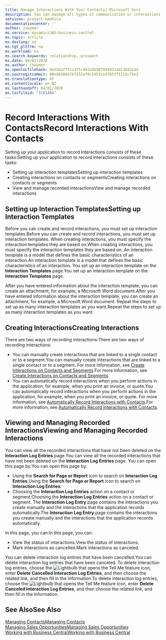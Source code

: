 ```yaml
---
title: Manage Interactions With Your Contacts| Microsoft Docs
description: You can manage all types of communication or interactions between your company and your contacts, for example, letters, phone calls, meetings, and so on.
services: project-madeira
documentationcenter: ''
author: jswymer
ms.service: dynamics365-business-central
ms.topic: article
ms.devlang: na
ms.tgt_pltfrm: na
ms.workload: na
ms.search.keywords: relationship, prospect
ms.date: 04/01/2020
ms.author: jswymer
ms.openlocfilehash: 8e55baf7fcc375c492a4b50794d823ad13b432a4
ms.sourcegitcommit: 88e4b30eaf6fa32af0c1452ce2f85ff1111c75e2
ms.translationtype: HT
ms.contentlocale: en-NZ
ms.lasthandoff: 04/01/2020
ms.locfileid: "3181404"
---
```

# <a name="record-interactions-with-contacts"></a><span data-ttu-id="c181b-103">Record Interactions With Contacts</span><span class="sxs-lookup"><span data-stu-id="c181b-103">Record Interactions With Contacts</span></span>
<span data-ttu-id="c181b-104">Setting up your application to record interactions consists of these tasks:</span><span class="sxs-lookup"><span data-stu-id="c181b-104">Setting up your application to record interactions consists of these tasks:</span></span>

* <span data-ttu-id="c181b-105">Setting up interaction templates</span><span class="sxs-lookup"><span data-stu-id="c181b-105">Setting up interaction templates</span></span>  
* <span data-ttu-id="c181b-106">Creating interactions on contacts or segments</span><span class="sxs-lookup"><span data-stu-id="c181b-106">Creating interactions on contacts or segments</span></span>  
* <span data-ttu-id="c181b-107">View and manage recorded interactions</span><span class="sxs-lookup"><span data-stu-id="c181b-107">View and manage recorded interactions</span></span>  

##  <a name="setting-up-interaction-templates"></a><span data-ttu-id="c181b-108">Setting up Interaction Templates</span><span class="sxs-lookup"><span data-stu-id="c181b-108">Setting up Interaction Templates</span></span>
<span data-ttu-id="c181b-109">Before you can create and record interactions, you must set up interaction templates.</span><span class="sxs-lookup"><span data-stu-id="c181b-109">Before you can create and record interactions, you must set up interaction templates.</span></span> <span data-ttu-id="c181b-110">When creating interactions, you must specify the interaction templates they are based on.</span><span class="sxs-lookup"><span data-stu-id="c181b-110">When creating interactions, you must specify the interaction templates they are based on.</span></span> <span data-ttu-id="c181b-111">An interaction template is a model that defines the basic characteristics of an interaction.</span><span class="sxs-lookup"><span data-stu-id="c181b-111">An interaction template is a model that defines the basic characteristics of an interaction.</span></span>
<span data-ttu-id="c181b-112">You set up an interaction template on the **Interaction Templates** page.</span><span class="sxs-lookup"><span data-stu-id="c181b-112">You set up an interaction template on the **Interaction Templates** page.</span></span>

<span data-ttu-id="c181b-113">After you have entered information about the interaction template, you can create an attachment, for example, a Microsoft Word document.</span><span class="sxs-lookup"><span data-stu-id="c181b-113">After you have entered information about the interaction template, you can create an attachment, for example, a Microsoft Word document.</span></span> <span data-ttu-id="c181b-114">Repeat the steps to set up as many interaction templates as you want.</span><span class="sxs-lookup"><span data-stu-id="c181b-114">Repeat the steps to set up as many interaction templates as you want.</span></span>  

## <a name="creating-interactions"></a><span data-ttu-id="c181b-115">Creating Interactions</span><span class="sxs-lookup"><span data-stu-id="c181b-115">Creating Interactions</span></span>
<span data-ttu-id="c181b-116">There are two ways of recording interactions:</span><span class="sxs-lookup"><span data-stu-id="c181b-116">There are two ways of recording interactions:</span></span>

* <span data-ttu-id="c181b-117">You can manually create interactions that are linked to a single contact or to a segment.</span><span class="sxs-lookup"><span data-stu-id="c181b-117">You can manually create interactions that are linked to a single contact or to a segment.</span></span> <span data-ttu-id="c181b-118">For more information, see [Create Interactions on Contacts and Segments](marketing-how-create-interactions.md).</span><span class="sxs-lookup"><span data-stu-id="c181b-118">For more information, see [Create Interactions on Contacts and Segments](marketing-how-create-interactions.md).</span></span>  
* <span data-ttu-id="c181b-119">You can automatically record interactions when you perform actions in the application, for example, when you print an invoice, or quote.</span><span class="sxs-lookup"><span data-stu-id="c181b-119">You can automatically record interactions when you perform actions in the application, for example, when you print an invoice, or quote.</span></span> <span data-ttu-id="c181b-120">For more information, see [Automatically Record Interactions with Contacts](marketing-auto-record-interactions.md).</span><span class="sxs-lookup"><span data-stu-id="c181b-120">For more information, see [Automatically Record Interactions with Contacts](marketing-auto-record-interactions.md).</span></span>

## <a name="viewing-and-managing-recorded-interactions"></a><span data-ttu-id="c181b-121">Viewing and Managing Recorded Interactions</span><span class="sxs-lookup"><span data-stu-id="c181b-121">Viewing and Managing Recorded Interactions</span></span>
<span data-ttu-id="c181b-122">You can view all the recorded interactions that have not been deleted on the **Interaction Log Entries** page.</span><span class="sxs-lookup"><span data-stu-id="c181b-122">You can view all the recorded interactions that have not been deleted on the **Interaction Log Entries** page.</span></span> <span data-ttu-id="c181b-123">You can open this page by:</span><span class="sxs-lookup"><span data-stu-id="c181b-123">You can open this page by:</span></span>

* <span data-ttu-id="c181b-124">Using the **Search for Page or Report** icon to search on **Interaction Log Entries**.</span><span class="sxs-lookup"><span data-stu-id="c181b-124">Using the **Search for Page or Report** icon to search on **Interaction Log Entries**.</span></span>
* <span data-ttu-id="c181b-125">Choosing the **Interaction Log Entries** action on a contact or segment.</span><span class="sxs-lookup"><span data-stu-id="c181b-125">Choosing the **Interaction Log Entries** action on a contact or segment.</span></span>
  <span data-ttu-id="c181b-126">The **Interaction Log Entry** page contains the interactions you create manually and the interactions that the application records automatically.</span><span class="sxs-lookup"><span data-stu-id="c181b-126">The **Interaction Log Entry** page contains the interactions you create manually and the interactions that the application records automatically.</span></span>

<span data-ttu-id="c181b-127">In this page, you can:</span><span class="sxs-lookup"><span data-stu-id="c181b-127">In this page, you can:</span></span>

* <span data-ttu-id="c181b-128">View the status of interactions.</span><span class="sxs-lookup"><span data-stu-id="c181b-128">View the status of interactions.</span></span>
* <span data-ttu-id="c181b-129">Mark interactions as cancelled.</span><span class="sxs-lookup"><span data-stu-id="c181b-129">Mark interactions as canceled.</span></span>

<span data-ttu-id="c181b-130">You can delete interaction log entries that have been cancelled.</span><span class="sxs-lookup"><span data-stu-id="c181b-130">You can delete interaction log entries that have been canceled.</span></span> <span data-ttu-id="c181b-131">To delete interaction log entries, choose the ![Lightbulb that opens the Tell Me feature](media/ui-search/search_small.png "Tell me what you want to do") icon, enter **Delete Cancelled Interaction Log Entries**, and then choose the related link, and then fill in the information.</span><span class="sxs-lookup"><span data-stu-id="c181b-131">To delete interaction log entries, choose the ![Lightbulb that opens the Tell Me feature](media/ui-search/search_small.png "Tell me what you want to do") icon, enter **Delete Canceled Interaction Log Entries**, and then choose the related link, and then fill in the information.</span></span>

## <a name="see-also"></a><span data-ttu-id="c181b-132">See Also</span><span class="sxs-lookup"><span data-stu-id="c181b-132">See Also</span></span>
[<span data-ttu-id="c181b-133">Managing Contacts</span><span class="sxs-lookup"><span data-stu-id="c181b-133">Managing Contacts</span></span>](marketing-contacts.md)  
[<span data-ttu-id="c181b-134">Managing Sales Opportunities</span><span class="sxs-lookup"><span data-stu-id="c181b-134">Managing Sales Opportunities</span></span>](marketing-manage-sales-opportunities.md)  
[<span data-ttu-id="c181b-135">Working with Business Central</span><span class="sxs-lookup"><span data-stu-id="c181b-135">Working with Business Central</span></span>](ui-work-product.md)  
